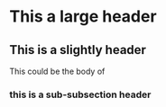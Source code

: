 # This a large header
## This is a slightly header

This could be the body of 

### this is a sub-subsection header

